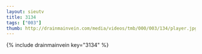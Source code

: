 ```yaml
--- 
layout: sieutv
title: 3134
tags: ["003"]
thumb: http://drainmainvein.com/media/videos/tmb/000/003/134/player.jpg
---
```

{% include drainmainvein key="3134" %} 
